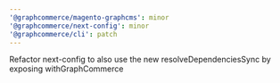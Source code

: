 ```yaml
---
'@graphcommerce/magento-graphcms': minor
'@graphcommerce/next-config': minor
'@graphcommerce/cli': patch
---
```


Refactor next-config to also use the new resolveDependenciesSync by exposing withGraphCommerce
